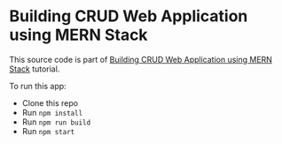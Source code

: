 # Building CRUD Web Application using MERN Stack

This source code is part of [Building CRUD Web Application using MERN Stack](https://www.djamware.com/post/59faec0a80aca7739224ee1f/building-crud-web-application-using-mern-stack) tutorial.

To run this app:

* Clone this repo
* Run `npm install`
* Run `npm run build`
* Run `npm start`